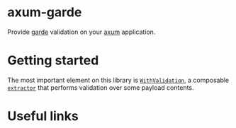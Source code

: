 # axum-garde

Provide [garde](https://github.com/jprochazk/garde) validation on your
[axum](https://github.com/tokio-rs/axum) application.

# Getting started

The most important element on this library is [`WithValidation`], a composable
[`extractor`] that performs validation over some payload contents.

# Useful links

<!-- TBD -->

[`withvalidation`]: crate::WithValidation
[`extractor`]: axum::extract
